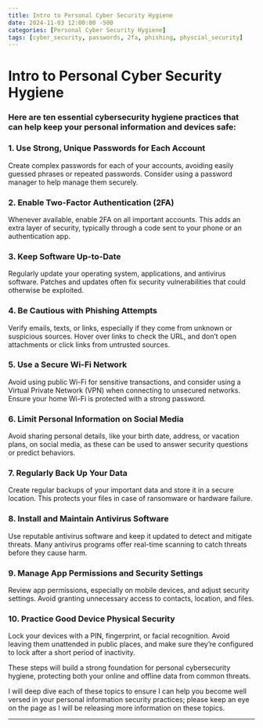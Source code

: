 ```yaml
---
title: Intro to Personal Cyber Security Hygiene
date: 2024-11-03 12:00:00 -500
categories: [Personal Cyber Security Hygiene]
tags: [cyber_security, passwords, 2fa, phishing, physcial_security]
---
```


# Intro to Personal Cyber Security Hygiene

### Here are ten essential cybersecurity hygiene practices that can help keep your personal information and devices safe:

### 1. Use Strong, Unique Passwords for Each Account
Create complex passwords for each of your accounts, avoiding easily guessed phrases or repeated passwords. Consider using a password manager to help manage them securely.

### 2. Enable Two-Factor Authentication (2FA)
Whenever available, enable 2FA on all important accounts. This adds an extra layer of security, typically through a code sent to your phone or an authentication app.

### 3. Keep Software Up-to-Date
Regularly update your operating system, applications, and antivirus software. Patches and updates often fix security vulnerabilities that could otherwise be exploited.

### 4. Be Cautious with Phishing Attempts
Verify emails, texts, or links, especially if they come from unknown or suspicious sources. Hover over links to check the URL, and don’t open attachments or click links from untrusted sources.

### 5. Use a Secure Wi-Fi Network
Avoid using public Wi-Fi for sensitive transactions, and consider using a Virtual Private Network (VPN) when connecting to unsecured networks. Ensure your home Wi-Fi is protected with a strong password.

### 6. Limit Personal Information on Social Media
Avoid sharing personal details, like your birth date, address, or vacation plans, on social media, as these can be used to answer security questions or predict behaviors.

### 7. Regularly Back Up Your Data
Create regular backups of your important data and store it in a secure location. This protects your files in case of ransomware or hardware failure.

### 8. Install and Maintain Antivirus Software
Use reputable antivirus software and keep it updated to detect and mitigate threats. Many antivirus programs offer real-time scanning to catch threats before they cause harm.

### 9. Manage App Permissions and Security Settings
Review app permissions, especially on mobile devices, and adjust security settings. Avoid granting unnecessary access to contacts, location, and files.

### 10. Practice Good Device Physical Security
Lock your devices with a PIN, fingerprint, or facial recognition. Avoid leaving them unattended in public places, and make sure they’re configured to lock after a short period of inactivity.

These steps will build a strong foundation for personal cybersecurity hygiene, protecting both your online and offline data from common threats.

I will deep dive each of these topics to ensure I can help you become well versed in your personal information security practices; please keep an eye on the page as I will be releasing more information on these topics.

---